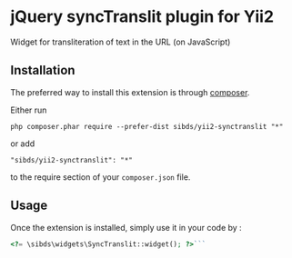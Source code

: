 jQuery syncTranslit plugin for Yii2
===================================
Widget for transliteration of text in the URL (on JavaScript)

Installation
------------

The preferred way to install this extension is through [composer](http://getcomposer.org/download/).

Either run

```
php composer.phar require --prefer-dist sibds/yii2-synctranslit "*"
```

or add

```
"sibds/yii2-synctranslit": "*"
```

to the require section of your `composer.json` file.


Usage
-----

Once the extension is installed, simply use it in your code by  :

```php
<?= \sibds\widgets\SyncTranslit::widget(); ?>```